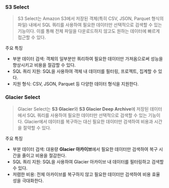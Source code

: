 

### S3 Select
> S3 Select는 Amazon S3에서 저장된 객체(특히 CSV, JSON, Parquet 형식의 파일) 내에서 SQL 쿼리를 사용하여 필요한 데이터만 선택적으로 검색할 수 있는 기능이다. 이를 통해 전체 파일을 다운로드하지 않고도 원하는 데이터에 빠르게 접근할 수 있다.

주요 특징
- 부분 데이터 검색: 객체의 일부분만 쿼리하여 필요한 데이터만 가져옴으로써 성능을 향상시키고 비용을 절감할 수 있다.
- SQL 쿼리 지원: SQL을 사용하여 객체 내 데이터를 필터링, 프로젝트, 집계할 수 있다.
- 지원 형식: CSV, JSON, Parquet 등 다양한 데이터 형식을 지원한다.



### Glacier Select
> Glacier Select는 **S3 Glacier**와 **S3 Glacier Deep Archive**에 저장된 데이터에서 SQL 쿼리를 사용하여 필요한 데이터만 선택적으로 검색할 수 있는 기능이다. Glacier에서 데이터를 복구하는 대신 필요한 데이터만 검색하여 비용과 시간을 절약할 수 있다.

주요 특징
- 부분 데이터 검색: 대용량 **Glacier 아카이브**에서 필요한 데이터만 검색하여 복구 시간을 줄이고 비용을 절감한다.
- SQL 쿼리 지원: SQL을 사용하여 Glacier 아카이브 내 데이터를 필터링하고 검색할 수 있다.
- 저렴한 비용: 전체 아카이브를 복구하지 않고 필요한 데이터만 검색하여 비용 효율성을 극대화한다.